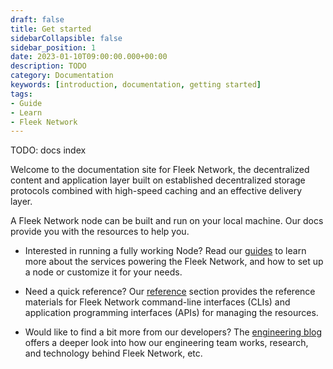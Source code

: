 ```yaml
---
draft: false
title: Get started
sidebarCollapsible: false
sidebar_position: 1
date: 2023-01-10T09:00:00.000+00:00
description: TODO
category: Documentation
keywords: [introduction, documentation, getting started]
tags:
- Guide
- Learn
- Fleek Network
---
```


TODO: docs index

Welcome to the documentation site for Fleek Network, the decentralized content and application layer built on established decentralized storage protocols combined with high-speed caching and an effective delivery layer.

A Fleek Network node can be built and run on your local machine. Our docs provide you with the resources to help you.

- Interested in running a fully working Node? Read our [guides](/guides) to learn more about the services powering the Fleek Network, and how to set up a node or customize it for your needs.

- Need a quick reference? Our [reference](/reference) section provides the reference materials for Fleek Network command-line interfaces (CLIs) and application programming interfaces (APIs) for managing the resources.

- Would like to find a bit more from our developers? The [engineering blog](/blog) offers a deeper look into how our engineering team works, research, and technology behind Fleek Network, etc.
